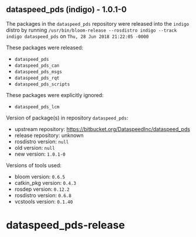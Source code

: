 ## dataspeed_pds (indigo) - 1.0.1-0

The packages in the `dataspeed_pds` repository were released into the `indigo` distro by running `/usr/bin/bloom-release --rosdistro indigo --track indigo dataspeed_pds` on `Thu, 28 Jun 2018 21:22:05 -0000`

These packages were released:
- `dataspeed_pds`
- `dataspeed_pds_can`
- `dataspeed_pds_msgs`
- `dataspeed_pds_rqt`
- `dataspeed_pds_scripts`

These packages were explicitly ignored:
- `dataspeed_pds_lcm`

Version of package(s) in repository `dataspeed_pds`:

- upstream repository: https://bitbucket.org/DataspeedInc/dataspeed_pds
- release repository: unknown
- rosdistro version: `null`
- old version: `null`
- new version: `1.0.1-0`

Versions of tools used:

- bloom version: `0.6.5`
- catkin_pkg version: `0.4.3`
- rosdep version: `0.12.2`
- rosdistro version: `0.6.8`
- vcstools version: `0.1.40`


# dataspeed_pds-release